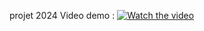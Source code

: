 projet 2024
Video demo :
[![Watch the video]([https://img.youtube.com/vi/rWyTJQPzdJk/maxresdefault.jpg)](https://youtu.be/rWyTJQPzdJk](https://youtu.be/-_rF3EGzge8))
